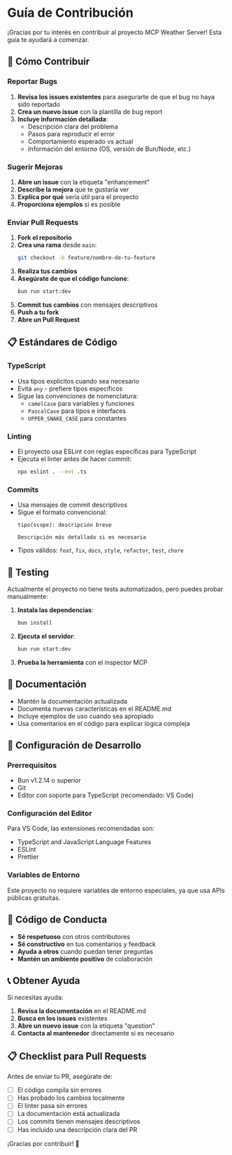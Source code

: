 # Guía de Contribución

¡Gracias por tu interés en contribuir al proyecto MCP Weather Server! Esta guía te ayudará a comenzar.

## 🚀 Cómo Contribuir

### Reportar Bugs

1. **Revisa los issues existentes** para asegurarte de que el bug no haya sido reportado
2. **Crea un nuevo issue** con la plantilla de bug report
3. **Incluye información detallada**:
   - Descripción clara del problema
   - Pasos para reproducir el error
   - Comportamiento esperado vs actual
   - Información del entorno (OS, versión de Bun/Node, etc.)

### Sugerir Mejoras

1. **Abre un issue** con la etiqueta "enhancement"
2. **Describe la mejora** que te gustaría ver
3. **Explica por qué** sería útil para el proyecto
4. **Proporciona ejemplos** si es posible

### Enviar Pull Requests

1. **Fork el repositorio**
2. **Crea una rama** desde `main`:
   ```bash
   git checkout -b feature/nombre-de-tu-feature
   ```
3. **Realiza tus cambios**
4. **Asegúrate de que el código funcione**:
   ```bash
   bun run start:dev
   ```
5. **Commit tus cambios** con mensajes descriptivos
6. **Push a tu fork**
7. **Abre un Pull Request**

## 📋 Estándares de Código

### TypeScript
- Usa tipos explícitos cuando sea necesario
- Evita `any` - prefiere tipos específicos
- Sigue las convenciones de nomenclatura:
  - `camelCase` para variables y funciones
  - `PascalCase` para tipos e interfaces
  - `UPPER_SNAKE_CASE` para constantes

### Linting
- El proyecto usa ESLint con reglas específicas para TypeScript
- Ejecuta el linter antes de hacer commit:
  ```bash
  npx eslint . --ext .ts
  ```

### Commits
- Usa mensajes de commit descriptivos
- Sigue el formato convencional:
  ```
  tipo(scope): descripción breve
  
  Descripción más detallada si es necesaria
  ```
- Tipos válidos: `feat`, `fix`, `docs`, `style`, `refactor`, `test`, `chore`

## 🧪 Testing

Actualmente el proyecto no tiene tests automatizados, pero puedes probar manualmente:

1. **Instala las dependencias**:
   ```bash
   bun install
   ```

2. **Ejecuta el servidor**:
   ```bash
   bun run start:dev
   ```

3. **Prueba la herramienta** con el inspector MCP

## 📝 Documentación

- Mantén la documentación actualizada
- Documenta nuevas características en el README.md
- Incluye ejemplos de uso cuando sea apropiado
- Usa comentarios en el código para explicar lógica compleja

## 🔧 Configuración de Desarrollo

### Prerrequisitos
- Bun v1.2.14 o superior
- Git
- Editor con soporte para TypeScript (recomendado: VS Code)

### Configuración del Editor
Para VS Code, las extensiones recomendadas son:
- TypeScript and JavaScript Language Features
- ESLint
- Prettier

### Variables de Entorno
Este proyecto no requiere variables de entorno especiales, ya que usa APIs públicas gratuitas.

## 🤝 Código de Conducta

- **Sé respetuoso** con otros contributores
- **Sé constructivo** en tus comentarios y feedback
- **Ayuda a otros** cuando puedan tener preguntas
- **Mantén un ambiente positivo** de colaboración

## 📞 Obtener Ayuda

Si necesitas ayuda:

1. **Revisa la documentación** en el README.md
2. **Busca en los issues** existentes
3. **Abre un nuevo issue** con la etiqueta "question"
4. **Contacta al mantenedor** directamente si es necesario

## 📋 Checklist para Pull Requests

Antes de enviar tu PR, asegúrate de:

- [ ] El código compila sin errores
- [ ] Has probado los cambios localmente
- [ ] El linter pasa sin errores
- [ ] La documentación está actualizada
- [ ] Los commits tienen mensajes descriptivos
- [ ] Has incluido una descripción clara del PR

¡Gracias por contribuir! 🎉